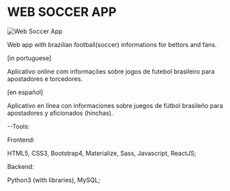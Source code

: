 # WEB SOCCER APP 

![Web Soccer App](https://lh3.googleusercontent.com/K3pUDY-Wv8155ocKPXBnekeASr5nLLd_G6aRwzUTgU4dV__gy5FG3KGlAS0lXNiADpFBOMkW5QU509EtApIYYA1KqOA822JZEA0U2E9rOCzQsAxoQxlMxczIPBpv244Qm_4fwHewWfURGhFbfywLfkk4llpRoJ3DjJ0YEXxCCWBlIP1Py622g_HZKcRvHRiHxkgo0VbnNQMp0zDNwFxVYGebnSYaKuwR-bc0s8utVxKZjBBKqECljPaxlP_XOmIMAn--0yWYf5aMvrXfiCU2Rmw-2xdH3EaBrtO0tuvMWtq_sLFFQ-OukqBn7V3nNFX6nUJ-d_MdFIw7LFnWryHxKq8sNOoQFA0HEKRwF8k2xbM08U-kCwxKtZEXtVi_loDjxu73KLg6tewm9YGfQb5oe_dVC4WBOxnB_HIE5WCf5rIRuBlmMRzjC_THrWKf1iSDiqGsV-xX44I_1J01mNMVUBPVWaSszYv3frs0nrmDDbyhm_Yx5scxWdNMN9cfD_7z9PTG-XIWafvqwwPAkWQb5TjgNUI2PtWHplM0tWARBRTm751vkwmBidgHO5aLn_ngBWZM-xyMZATZXXBJSmkKrFlUFvCTRjzMMNUyCtr8CzR6L35_ioayG6ylvLm-qkREyJRdKMk2k0Nx_Umq6QXPyfGPrmEmGUE=w887-h665-no)

Web app with brazilian football(soccer) informations for bettors and fans. 

[in portuguese]

Aplicativo online com informações sobre jogos de futebol brasileiro para apostadores e torcedores. 

[en español]

Aplicativo en línea con informaciones sobre juegos de fútbol brasileño para apostadores y aficionados (hinchas).

--Tools:

Frontend:

HTML5, CSS3, Bootstrap4, Materialize, Sass, Javascript, ReactJS; 

Backend: 

Python3 (with libraries), MySQL;

